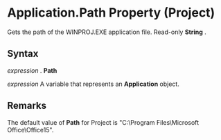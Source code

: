 
# Application.Path Property (Project)

Gets the path of the WINPROJ.EXE application file. Read-only  **String** .


## Syntax

 _expression_ . **Path**

 _expression_ A variable that represents an **Application** object.


## Remarks

The default value of  **Path** for Project is "C:\Program Files\Microsoft Office\Office15".

